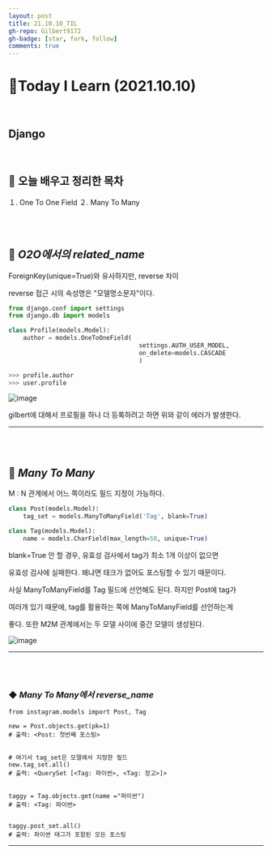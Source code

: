 ```yaml
---
layout: post
title: 21.10.10_TIL
gh-repo: Gilbert9172
gh-badge: [star, fork, follow]
comments: true
---
```


# 📑Today I Learn (2021.10.10)

<br>

## **Django**

<br>

##  **📌 오늘 배우고 정리한 목차**
１. One To One Field
２. Many To Many

<br>

<br>

## 🔎 ***O2O에서의 related_name***
ForeignKey(unique=True)와 유사하지만, reverse 차이

reverse 접근 시의 속성명은 "모델명소문자"이다.
```python
from django.conf import settings
from django.db import models

class Profile(models.Model):
    author = models.OneToOneField(
                                    settings.AUTH_USER_MODEL,
                                    on_delete=models.CASCADE
                                    )

>>> profile.author
>>> user.profile
```
![image](https://user-images.githubusercontent.com/83274792/136695336-c1da2060-5961-4f6d-bbe2-d0ea40f23ad3.png)


gilbert에 대해서 프로필을 하나 더 등록하려고 하면 위와 같이 에러가 발생한다.

---

<br>

<br>

## 🔎 ***Many To Many***
M : N 관계에서 어느 쪽이라도 필드 지정이 가능하다.
```python
class Post(models.Model):
    tag_set = models.ManyToManyField('Tag', blank=True)

class Tag(models.Model):
    name = models.CharField(max_length=50, unique=True)
```
blank=True 안 할 경우, 유효성 검사에서 tag가 최소 1개 이상이 없으면 

유효성 검사에 실패한다. 왜냐면 태크가 없어도 포스팅할 수 있기 때문이다.

사실 ManyToManyField를 Tag 필드에 선언해도 된다. 하지만 Post에 tag가 

여러개 있기 때문에, tag를 활용하는 쪽에 ManyToManyField를 선언하는게

좋다. 또한 M2M 관계에서는 두 모델 사이에 중간 모델이 생성된다.

![image](https://user-images.githubusercontent.com/83274792/136697394-36e284a6-d778-43f5-8396-2e0e09abcccc.png)

---

<br>

<br>

### ◆ ***Many To Many에서 reverse_name***
```shell
from instagram.models import Post, Tag

new = Post.objects.get(pk=1)
# 출력: <Post: 첫번째 포스팅>


# 여기서 tag_set은 모델에서 지정한 필드
new.tag_set.all()
# 출력: <QuerySet [<Tag: 파이썬>, <Tag: 장고>]>


taggy = Tag.objects.get(name ="파이썬")
# 출력: <Tag: 파이썬>


taggy.post_set.all()
# 출력: 파이썬 태그가 포함된 모든 포스팅 
```
---